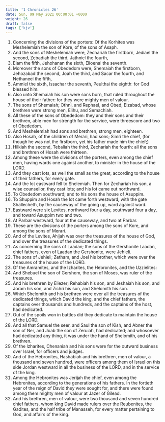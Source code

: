 ```yaml
---
title: '1 Chronicles 26'
date: Sun, 09 May 2021 00:00:01 +0000
weight: 26
draft: false
tags: ['kjv'] 
---
```


1. Concerning the divisions of the porters: Of the Korhites was Meshelemiah the son of Kore, of the sons of Asaph.
2. And the sons of Meshelemiah were, Zechariah the firstborn, Jediael the second, Zebadiah the third, Jathniel the fourth,
3. Elam the fifth, Jehohanan the sixth, Elioenai the seventh.
4. Moreover the sons of Obededom were, Shemaiah the firstborn, Jehozabad the second, Joah the third, and Sacar the fourth, and Nethaneel the fifth,
5. Ammiel the sixth, Issachar the seventh, Peulthai the eighth: for God blessed him.
6. Also unto Shemaiah his son were sons born, that ruled throughout the house of their father: for they were mighty men of valour.
7. The sons of Shemaiah; Othni, and Rephael, and Obed, Elzabad, whose brethren were strong men, Elihu, and Semachiah.
8. All these of the sons of Obededom: they and their sons and their brethren, able men for strength for the service, were threescore and two of Obededom.
9. And Meshelemiah had sons and brethren, strong men, eighteen.
10. Also Hosah, of the children of Merari, had sons; Simri the chief, (for though he was not the firstborn, yet his father made him the chief;)
11. Hilkiah the second, Tebaliah the third, Zechariah the fourth: all the sons and brethren of Hosah were thirteen.
12. Among these were the divisions of the porters, even among the chief men, having wards one against another, to minister in the house of the LORD.
13. And they cast lots, as well the small as the great, according to the house of their fathers, for every gate.
14. And the lot eastward fell to Shelemiah. Then for Zechariah his son, a wise counsellor, they cast lots; and his lot came out northward.
15. To Obededom southward; and to his sons the house of Asuppim.
16. To Shuppim and Hosah the lot came forth westward, with the gate Shallecheth, by the causeway of the going up, ward against ward.
17. Eastward were six Levites, northward four a day, southward four a day, and toward Asuppim two and two.
18. At Parbar westward, four at the causeway, and two at Parbar.
19. These are the divisions of the porters among the sons of Kore, and among the sons of Merari.
20. And of the Levites, Ahijah was over the treasures of the house of God, and over the treasures of the dedicated things.
21. As concerning the sons of Laadan; the sons of the Gershonite Laadan, chief fathers, even of Laadan the Gershonite, were Jehieli.
22. The sons of Jehieli; Zetham, and Joel his brother, which were over the treasures of the house of the LORD.
23. Of the Amramites, and the Izharites, the Hebronites, and the Uzzielites:
24. And Shebuel the son of Gershom, the son of Moses, was ruler of the treasures.
25. And his brethren by Eliezer; Rehabiah his son, and Jeshaiah his son, and Joram his son, and Zichri his son, and Shelomith his son.
26. Which Shelomith and his brethren were over all the treasures of the dedicated things, which David the king, and the chief fathers, the captains over thousands and hundreds, and the captains of the host, had dedicated.
27. Out of the spoils won in battles did they dedicate to maintain the house of the LORD.
28. And all that Samuel the seer, and Saul the son of Kish, and Abner the son of Ner, and Joab the son of Zeruiah, had dedicated; and whosoever had dedicated any thing, it was under the hand of Shelomith, and of his brethren.
29. Of the Izharites, Chenaniah and his sons were for the outward business over Israel, for officers and judges.
30. And of the Hebronites, Hashabiah and his brethren, men of valour, a thousand and seven hundred, were officers among them of Israel on this side Jordan westward in all the business of the LORD, and in the service of the king.
31. Among the Hebronites was Jerijah the chief, even among the Hebronites, according to the generations of his fathers. In the fortieth year of the reign of David they were sought for, and there were found among them mighty men of valour at Jazer of Gilead.
32. And his brethren, men of valour, were two thousand and seven hundred chief fathers, whom king David made rulers over the Reubenites, the Gadites, and the half tribe of Manasseh, for every matter pertaining to God, and affairs of the king.
